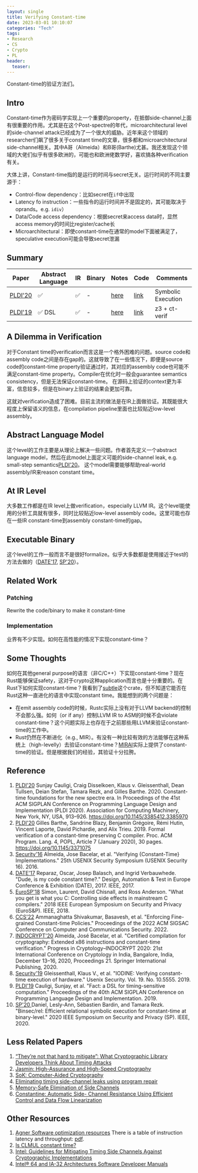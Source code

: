 ```yaml
---
layout: single
title: Verifying Constant-time
date: 2023-03-01 10:10:07
categories: "Tech"
tags:
- Research
- CS
- Crypto
- PL
header:
  teaser: 
---
```


Constant-time的验证方法们。

## Intro

Constant-time作为密码学实现上一个重要的property，在抵御side-channel上面有很重要的作用。尤其是在这个Post-spectre的年代，microarchitectural level的side-channel attack已经成为了一个很大的威胁。近年来这个领域的researcher们飙了很多关于constant time的文章，很多都和microarchitectural side-channel相关。其中A哥（Almeida）和B哥(Barthe)尤甚。我还发现这个领域的大佬们似乎有很多欧洲的，可能也和欧洲佬数学好，喜欢搞各种verification有关。

大体上讲，Constant-time指的是运行的时间与secret无关。运行时间的不同主要源于：

- Control-flow dependency：比如secret在`if`中出现
- Latency fo instruction：一些指令的运行时间并不是固定的，其可能取决于oprands。e.g. `idiv`）
- Data/Code access dependency：根据secret来access data时，显然access memory的时间比register/cache长
- Microarchitectural：即使constant-time在通常的model下面被满足了，speculative execution可能会导致secret泄漏

## Summary

| Paper               | Abstract Language | IR  | Binary | Notes                                                                                                                       | Code                                               | Comments           |
| ------------------- | ----------------- | --- | ------ | --------------------------------------------------------------------------------------------------------------------------- | -------------------------------------------------- | ------------------ |
| [PLDI'20](#PLDI'20) | ✅                 | ✅   | -      | [here](https://ya0guang.com/tiddly/output/notebook.html#Constant-Time%20Foundations%20for%20the%20New%20Spectre%20Era)      | [link](https://github.com/PLSysSec/pitchfork-angr) | Symbolic Execution |
| [PLDI'19](#PLDI'19) | ✅  DSL            | ✅   | -      | [here](https://ya0guang.com/tiddly/output/notebook.html#FaCT%3A%20A%20Flexible%2C%20Constant-Time%20Programming%20Language) | [link](https://github.com/PLSysSec/FaCT)           | z3 + ct-verif      |

## A Dilemma in Verification

对于Constant time的verification而言这是一个格外困难的问题。source code和assembly code之间是存在gap的。这就导致了在一些情况下，即便是source code的constant-time property验证通过时，其对应的assembly code也可能不满足constant-time property。Compiler在优化时一般会guarantee semantics consistency，但是无法保证constant-time。
在源码上验证的context更为丰富，信息较多，但是在binary上验证的结果会更加可靠。

这就对verification造成了困难。目前主流的做法是在IR上面做验证。其既能很大程度上保留语义的信息，在compilation pipeline里面也比较贴近low-level assembly。

## Abstract Language Model

这个level的工作主要是从理论上解决一些问题。作者首先定义一个abstract language model，然后在此model上面定义可能的side-channel leak, e.g. small-step semantics[PLDI'20](#PLDI'20)。 这个model需要能够帮助real-world assembly/IR来reason constant time。

## At IR Level

大多数工作都是在IR level上做verification，especially LLVM IR。这个level能使用的分析工具就有很多，同时比较贴近low-level assembly code。这里可能也存在一些IR constant-time到assembly constant-time的gap。

## Executable Binary

这个level的工作一般而言不是很好formalize。似乎大多数都是使用接近于test的方法去做的（[DATE'17](#DATE'17), [SP'20](#SP'20)）。

## Related Work

### Patching

Rewrite the code/binary to make it constant-time

### Implementation

业界有不少实现。如何在高性能的情况下实现constant-time？

## Some Thoughts

如何在其他general purpose的语言（非C/C++）下实现constant-time？现在Rust能够保证safety，这对于crypto这种application而言也是十分重要的。在Rust下如何实现constant-time？我看到了[subtle](https://github.com/dalek-cryptography/subtle)这个crate，但不知道它能否在Rust这种一直进化的语言中实现constant time。我能想到的两个问题是：

- 在emit assembly code的时候，Rustc实际上没有对于LLVM backend的控制不会那么强。如何（or if any）控制LLVM IR to ASM的时候不会violate constant-time？这个问题实际上也存在于之前那些用LLVM来验证constant-time的工作中。
- Rust仍然在不断进化（e.g., MIR）。有没有一种比较有效的方法能够在这种系统上（high-levelly）去验证constant-time？[MIRAI](https://github.com/facebookexperimental/MIRAI/blob/main/documentation/TagAnalysis.md)实际上提供了constant-time的验证。但是根据我们的经验，其验证十分拉胯。

## Reference

1. <a name="PLDI'20" href="https://dl.acm.org/doi/pdf/10.1145/3385412.3385970">PLDI'20</a> Sunjay Cauligi, Craig Disselkoen, Klaus v. Gleissenthall, Dean Tullsen, Deian Stefan, Tamara Rezk, and Gilles Barthe. 2020. Constant-time foundations for the new spectre era. In Proceedings of the 41st ACM SIGPLAN Conference on Programming Language Design and Implementation (PLDI 2020). Association for Computing Machinery, New York, NY, USA, 913–926. https://doi.org/10.1145/3385412.3385970
2. <a name="POPL'19" href="https://dl.acm.org/doi/pdf/10.1145/3371075">PLDI'20</a> Gilles Barthe, Sandrine Blazy, Benjamin Grégoire, Rémi Hutin, Vincent Laporte, David Pichardie, and Alix Trieu. 2019. Formal verification of a constant-time preserving C compiler. Proc. ACM Program. Lang. 4, POPL, Article 7 (January 2020), 30 pages. https://doi.org/10.1145/3371075
3. <a name="Security'16" href="https://www.usenix.org/conference/usenixsecurity16/technical-sessions/presentation/almeida">Security'16</a> Almeida, Jose Bacelar, et al. "Verifying {Constant-Time} Implementations." 25th USENIX Security Symposium (USENIX Security 16). 2016.
4. <a name="DATE'17" href="https://ieeexplore.ieee.org/stamp/stamp.jsp?tp=&arnumber=7927267">DATE'17</a> Reparaz, Oscar, Josep Balasch, and Ingrid Verbauwhede. "Dude, is my code constant time?." Design, Automation & Test in Europe Conference & Exhibition (DATE), 2017. IEEE, 2017.
5. <a name="EuroSP'18" href="https://ieeexplore.ieee.org/stamp/stamp.jsp?arnumber=8406587"> EuroSP'18</a> Simon, Laurent, David Chisnall, and Ross Anderson. "What you get is what you C: Controlling side effects in mainstream C compilers." 2018 IEEE European Symposium on Security and Privacy (EuroS&P). IEEE, 2018.
6. <a name="CCS'22" href="https://dl.acm.org/doi/pdf/10.1145/3548606.3560689"> CCS'22</a>  Ammanaghatta Shivakumar, Basavesh, et al. "Enforcing Fine-grained Constant-time Policies." Proceedings of the 2022 ACM SIGSAC Conference on Computer and Communications Security. 2022.
7. <a name="INDOCRYPT'20" href="http://repositorium.uminho.pt/bitstream/1822/71547/1/Certified%20Compilation%20for%20Cryptography.pdf"> INDOCRYPT'20</a>  Almeida, José Bacelar, et al. "Certified compilation for cryptography: Extended x86 instructions and constant-time verification." Progress in Cryptology–INDOCRYPT 2020: 21st International Conference on Cryptology in India, Bangalore, India, December 13–16, 2020, Proceedings 21. Springer International Publishing, 2020.
8. <a name="Security'19" href="usenix.org/system/files/sec19-gleissenthall.pdf?ref=hvper.com&utm_source=hvper.com&utm_medium=website"> Security'19</a>  Gleissenthall, Klaus V., et al. "IODINE: Verifying constant-time execution of hardware." Usenix Security. Vol. 19. No. 10.5555. 2019.
9. <a name="PLDI'19" href="https://dl.acm.org/doi/pdf/10.1145/3314221.3314605"> PLDI'19</a> Cauligi, Sunjay, et al. "Fact: a DSL for timing-sensitive computation." Proceedings of the 40th ACM SIGPLAN Conference on Programming Language Design and Implementation. 2019.
10. <a name="SP'20" href="https://ieeexplore.ieee.org/stamp/stamp.jsp?tp=&arnumber=9152766"> SP'20 </a> Daniel, Lesly-Ann, Sébastien Bardin, and Tamara Rezk. "Binsec/rel: Efficient relational symbolic execution for constant-time at binary-level." 2020 IEEE Symposium on Security and Privacy (SP). IEEE, 2020.

## Less Related Papers

1. [“They’re not that hard to mitigate”: What Cryptographic Library Developers Think About Timing Attacks](https://ieeexplore.ieee.org/stamp/stamp.jsp?tp=&arnumber=9833713&tag=1)
2. [Jasmin: High-Assurance and High-Speed Cryptography](https://dl.acm.org/doi/pdf/10.1145/3133956.3134078)
3. [SoK: Computer-Aided Cryptography](https://ieeexplore.ieee.org/stamp/stamp.jsp?tp=&arnumber=9519449)
4. [Eliminating timing side-channel leaks using program repair](https://dl.acm.org/doi/pdf/10.1145/3213846.3213851)
6. [Memory-Safe Elimination of Side Channels](https://ieeexplore.ieee.org/stamp/stamp.jsp?tp=&arnumber=9370305)
7. [Constantine: Automatic Side- Channel Resistance Using Efficient Control and Data Flow Linearization](https://dl.acm.org/doi/pdf/10.1145/3460120.3484583)

## Other Resources

1. <a name="Agner" href="https://agner.org/optimize/"> Agner Software optimization resources</a> There is a table of instruction latency and throughput: [pdf](https://agner.org/optimize/instruction_tables.pdf).
2. [Is CLMUL constant time?](https://stackoverflow.com/questions/53401547/is-clmul-constant-time)
3. [Intel: Guidelines for Mitigating Timing Side Channels Against Cryptographic Implementations](https://www.intel.com/content/www/us/en/developer/articles/technical/software-security-guidance/secure-coding/mitigate-timing-side-channel-crypto-implementation.html)
4. [Intel® 64 and IA-32 Architectures Software Developer Manuals](https://www.intel.com/content/www/us/en/developer/articles/technical/intel-sdm.html)
